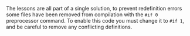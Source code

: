 The lessons are all part of a single solution, to prevent redefinition errors some files have been removed from compilation with the ```#if 0``` preprocessor command. To enable this code you must change it to ```#if 1```, and be careful to remove any conflicting definitions.
